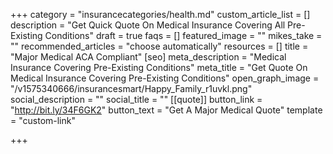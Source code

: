 +++
category = "insurancecategories/health.md"
custom_article_list = []
description = "Get Quick Quote On Medical Insurance Covering All Pre-Existing Conditions"
draft = true
faqs = []
featured_image = ""
mikes_take = ""
recommended_articles = "choose automatically"
resources = []
title = "Major Medical ACA Compliant"
[seo]
meta_description = "Medical Insurance Covering Pre-Existing Conditions"
meta_title = "Get Quote On Medical Insurance Covering Pre-Existing Conditions"
open_graph_image = "/v1575340666/insurancesmart/Happy_Family_r1uvkl.png"
social_description = ""
social_title = ""
[[quote]]
button_link = "http://bit.ly/34F6GK2"
button_text = "Get A Major Medical Quote"
template = "custom-link"

+++
